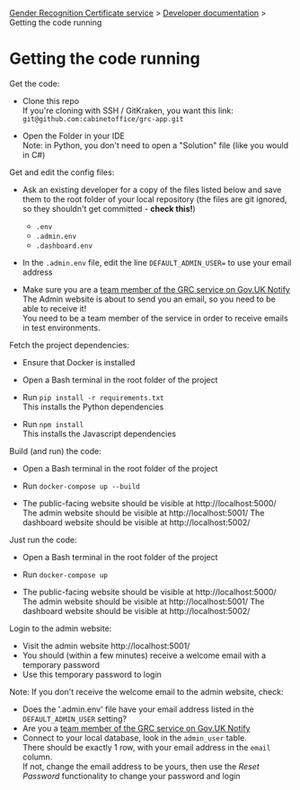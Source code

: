
[Gender Recognition Certificate service](../README.md) >
[Developer documentation](README.md) >
Getting the code running

# Getting the code running

Get the code:
* Clone this repo  
  If you're cloning with SSH / GitKraken, you want this link:  
  `git@github.com:cabinetoffice/grc-app.git`

* Open the Folder in your IDE  
  Note: in Python, you don't need to open a "Solution" file (like you would in C#)

Get and edit the config files:
* Ask an existing developer for a copy of the files listed below and
  save them to the root folder of your local repository
  (the files are git ignored, so they shouldn't get committed - **check this!**)
  * `.env`
  * `.admin.env`
  * `.dashboard.env`

* In the `.admin.env` file, edit the line `DEFAULT_ADMIN_USER=` to use your email address

* Make sure you are a [team member of the GRC service on Gov.UK Notify](https://www.notifications.service.gov.uk/services/36bdb0a3-86e3-423d-b1ce-26fae1ead417/users)  
  The Admin website is about to send you an email, so you need to be able to receive it!  
  You need to be a team member of the service in order to receive emails in test environments.

Fetch the project dependencies:
* Ensure that Docker is installed

* Open a Bash terminal in the root folder of the project

* Run `pip install -r requirements.txt`  
  This installs the Python dependencies

* Run `npm install`  
  This installs the Javascript dependencies

Build (and run) the code:
* Open a Bash terminal in the root folder of the project

* Run `docker-compose up --build`  

* The public-facing website should be visible at http://localhost:5000/  
  The admin website should be visible at http://localhost:5001/
  The dashboard website should be visible at http://localhost:5002/

Just run the code:
* Open a Bash terminal in the root folder of the project

* Run `docker-compose up`  

* The public-facing website should be visible at http://localhost:5000/  
  The admin website should be visible at http://localhost:5001/
  The dashboard website should be visible at http://localhost:5002/

Login to the admin website:
* Visit the admin website http://localhost:5001/
* You should (within a few minutes) receive a welcome email with a temporary password
* Use this temporary password to login

Note: If you don't receive the welcome email to the admin website, check:
* Does the '.admin.env' file have your email address listed in the `DEFAULT_ADMIN_USER` setting?
* Are you a [team member of the GRC service on Gov.UK Notify](https://www.notifications.service.gov.uk/services/36bdb0a3-86e3-423d-b1ce-26fae1ead417/users)
* Connect to your local database, look in the `admin_user` table.  
  There should be exactly 1 row, with your email address in the `email` column.  
  If not, change the email address to be yours, then use the *Reset Password* functionality to change your password and login
